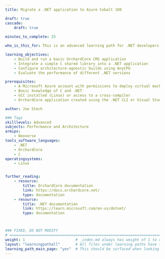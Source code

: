 ```yaml
---
title: Migrate a .NET application to Azure Cobalt 100

draft: true
cascade:
    draft: true
    
minutes_to_complete: 25

who_is_this_for: This is an advanced learning path for .NET developers who want to take advantage of the performance and cost benefits of Azure Cobalt processors.

learning_objectives: 
    - Build and run a basic OrchardCore CMS application
    - Integrate a simple C shared library into a .NET application
    - Configure architecture-agnostic builds using AnyCPU
    - Evaluate the performance of different .NET versions

prerequisites:
    - A Microsoft Azure account with permissions to deploy virtual machines
    - Basic knowledge of C and .NET
    - GCC installed (Linux) or access to a cross-compiler
    - OrchardCore application created using the .NET CLI or Visual Studio

author: Joe Stech

### Tags
skilllevels: Advanced
subjects: Performance and Architecture
armips:
    - Neoverse
tools_software_languages: 
    - .NET
    - OrchardCore
    - C
operatingsystems:
    - Linux


further_reading:
    - resource:
        title: OrchardCore documentation
        link: https://docs.orchardcore.net/
        type: documentation
    - resource:
        title: .NET documentation
        link: https://learn.microsoft.com/en-us/dotnet/
        type: documentation



### FIXED, DO NOT MODIFY
# ================================================================================
weight: 1                       # _index.md always has weight of 1 to order correctly
layout: "learningpathall"       # All files under learning paths have this same wrapper
learning_path_main_page: "yes"  # This should be surfaced when looking for related content. Only set for _index.md of learning path content.
---
```

